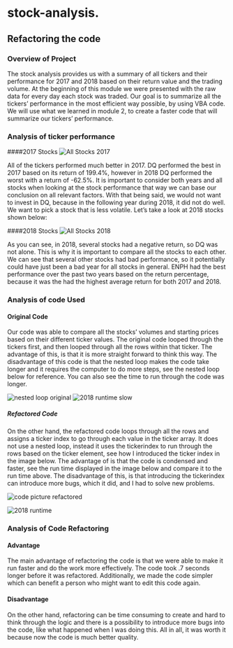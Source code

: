 # stock-analysis.
## Refactoring the code 

### Overview of Project

The stock analysis provides us with a summary of all tickers and their performance for 2017 and 2018 based on their return value and the trading volume. At the beginning of this module we were presented with the raw data for every day each stock was traded. Our goal is to summarize all the tickers’ performance in the most efficient way possible, by using VBA code. We will use what we learned in module 2, to create a faster code that will summarize our tickers’ performance. 

### Analysis of ticker performance
####2017 Stocks
![All Stocks 2017](https://user-images.githubusercontent.com/88689043/132105947-499814c9-877c-40a5-9e07-0d5eea82d37e.PNG)

All of the tickers performed much better in 2017. DQ performed the best in 2017 based on its return of 199.4%, however in 2018 DQ performed the worst with a return of -62.5%. It is important to consider both years and all stocks when looking at the stock performance that way we can base our conclusion on all relevant factors. With that being said, we would not want to invest in DQ, because in the following year during 2018, it did not do well. We want to pick a stock that is less volatile. Let’s take a look at 2018 stocks shown below:

####2018 Stocks
![All Stocks 2018](https://user-images.githubusercontent.com/88689043/132105940-991aa515-60fe-4165-9406-35cf93835c64.PNG)

As you can see, in 2018, several stocks had a negative return, so DQ was not alone. This is why it is important to compare all the stocks to each other. We can see that several other stocks had bad performance, so it potentially could have just been a bad year for all stocks in general. ENPH had the best performance over the past two years based on the return percentage, because it was the had the highest average return for both 2017 and 2018.

### Analysis of code Used 

#### Original Code
Our code was able to compare all the stocks’ volumes and starting prices based on their different ticker values. The original code looped through the tickers first, and then looped through all the rows within that ticker. The advantage of this, is that it is more straight forward to think this way. The disadvantage of this code is that the nested loop makes the code take longer and it requires the computer to do more steps, see the nested loop below for reference. You can also see the time to run through the code was longer.  

![nested loop original](https://user-images.githubusercontent.com/88689043/132105965-55c42203-3b8f-43af-bcdd-60d04ca096c4.PNG)
![2018 runtime slow](https://user-images.githubusercontent.com/88689043/132105977-27537592-e51c-46ac-be27-c2bc6a0a1763.PNG)

##### Refactored Code
On the other hand, the refactored code loops through all the rows and assigns a ticker index to go through each value in the ticker array. It does not use a nested loop, instead it uses the tickerindex to run through the rows based on the ticker element, see how I introduced the ticker index in the image below. The advantage of is that the code is condensed and faster, see the run time displayed in the image below and compare it to the run time above. The disadvantage of this, is that introducing the tickerindex can introduce more bugs, which it did, and I had to solve new problems.

![code picture refactored](https://user-images.githubusercontent.com/88689043/132105992-76e006fc-17a0-421d-aa17-0de591d58f62.PNG)

![2018 runtime](https://user-images.githubusercontent.com/88689043/132106000-486cdede-c381-4581-aacf-f9bc1a1653cd.PNG)

### Analysis of Code Refactoring
#### Advantage
The main advantage of refactoring the code is that we were able to make it run faster and do the work more effectively. The code took .7 seconds longer before it was refactored. Additionally, we made the code simpler which can benefit a person who might want to edit this code again. 
#### Disadvantage
On the other hand, refactoring can be time consuming to create and hard to think through the logic and there is a possibility to introduce more bugs into the code, like what happened when I was doing this. All in all, it was worth it because now the code is much better quality. 
